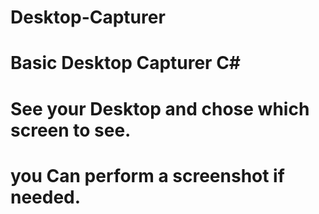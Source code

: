 # Desktop-Capturer
# Basic Desktop Capturer C#
# See your Desktop and chose which screen to see. 
# you Can perform a screenshot if needed.
